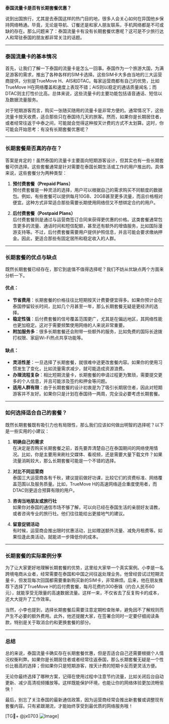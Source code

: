 **泰国流量卡是否有长期套餐优惠？**

说到出国旅行，尤其是去泰国这样的热门目的地，很多人会关心如何在异国他乡保持网络畅通。毕竟，无论是导航、订餐还是和家人朋友联系，手机网络都是不可或缺的存在。那么问题来了：泰国流量卡有没有长期套餐优惠呢？这可是不少旅行达人和常驻泰国的朋友都非常关注的话题。

---

### **泰国流量卡的基本情况**

首先，让我们了解一下泰国的流量卡是怎么一回事。泰国作为一个旅游大国，为满足游客的需求，推出了各种各样的SIM卡选择。这些SIM卡大多由当地的三大运营商提供，分别是TrueMove H、AIS和DTAC。每家运营商都有自己的优势，比如TrueMove H在网络覆盖和速度上表现不错；AIS则以稳定的通话质量闻名；而DTAC则主打性价比高。总体来说，这些流量卡的主要功能包括语音通话、短信以及数据流量服务。

对于短期游客而言，购买一张随买随用的流量卡是非常方便的。通常情况下，这些流量卡按天收费，适合那些只在泰国待几天的旅客。然而，如果你是长期居住者，或者经常往返于中泰之间，可能就会觉得这种按天计费的方式不太划算。这时，你可能会开始思考：有没有长期套餐优惠呢？

---

### **长期套餐是否真的存在？**

答案是肯定的！虽然泰国的流量卡主要面向短期游客设计，但其实也有一些长期套餐可供选择。这些套餐通常是针对需要在泰国长期生活或工作的用户推出的。具体来说，这些套餐分为两种类型：

1. **预付费套餐（Prepaid Plans）**  
   预付费套餐是一种灵活的选择，用户可以根据自己的需求购买不同额度的数据包。例如，有些套餐可以提供每月10GB、20GB甚至更多流量，而且价格相对便宜。这种方式非常适合那些需要长期使用网络但又不想绑定合约的用户。

2. **后付费套餐（Postpaid Plans）**  
   后付费套餐则是通过与运营商签订合同来获得更优惠的价格。这类套餐通常包含更多的流量、通话时间和短信配额，甚至还有额外的增值服务，比如国际漫游支持等。不过，后付费套餐需要用户提供护照信息，并且可能会要求缴纳押金。因此，更适合那些有固定居所和稳定收入的人群。

---

### **长期套餐的优点与缺点**

既然长期套餐已经存在，那它到底值不值得选择呢？我们不妨从优缺点两个方面来分析一下。

#### **优点：**
- **节省费用**：长期套餐的价格往往比短期按天计费要便宜得多。如果你预计会在泰国停留较长时间，比如几个月甚至一年，那么长期套餐无疑是更经济的选择。
- **稳定性强**：后付费套餐的信号覆盖范围更广，尤其是在偏远地区，其网络性能也更加稳定。这对于需要频繁使用网络的人来说非常重要。
- **附加服务多**：很多长期套餐还会附带一些额外的服务，比如免费的国际长途拨打权限、家庭Wi-Fi热点共享功能等。

#### **缺点：**
- **灵活性差**：一旦选择了长期套餐，就很难中途更改套餐内容。如果你的使用习惯发生了变化，比如流量需求减少，就可能造成资源浪费。
- **办理流程复杂**：相比短期流量卡，长期套餐的申请过程更为繁琐，需要提交更多的个人信息，并且可能涉及签约和押金等问题。
- **适用人群有限**：由于长期套餐的设计初衷是为了吸引长期居住者，因此对短期游客并不友好。如果你只是计划在泰国待一两周，完全没必要考虑长期套餐。

---

### **如何选择适合自己的套餐？**

既然长期套餐既有吸引力也有局限性，那么我们应该如何做出明智的选择呢？以下是一些实用的小建议：

1. **明确自己的需求**  
   在决定是否购买长期套餐之前，首先要弄清楚自己在泰国期间的网络使用情况。比如，你是主要用来刷社交媒体、看视频，还是需要大量下载文件？如果流量消耗较大，那么长期套餐可能是一个不错的选择。

2. **对比不同运营商**  
   泰国三大运营商各有千秋，建议提前做好功课，比较它们的资费标准、网络覆盖范围以及服务质量。比如，TrueMove H的高速网络适合重度使用者，而DTAC则更适合预算有限的用户。

3. **咨询当地朋友或旅行社**  
   如果你对泰国的通信市场不够了解，可以向已经在泰国生活的亲朋好友请教，或者咨询专业的旅行社。他们往往能给出更接地气的建议。

4. **留意促销活动**  
   有时候，运营商会推出限时优惠活动，比如赠送额外流量、减免月租费等。如果恰逢此类活动，就能进一步降低你的成本。

---

### **长期套餐的实际案例分享**

为了让大家更好地理解长期套餐的优势，这里给大家举一个真实案例。小李是一名跨境电商从业者，经常需要在泰国和中国之间往返处理业务。他曾经尝试过短期流量卡，但发现每次回国都需要重新购买新的SIM卡，非常麻烦。后来，他在朋友推荐下选择了TrueMove H的后付费套餐，每月花费约300泰铢（约合人民币60元），就能享受无限量的高速数据流量。这样一来，不仅省去了反复购卡的成本，还大大提升了工作效率。

当然，小李也提到，选择长期套餐后需要注意定期检查账单，避免因不了解规则而产生不必要的额外费用。此外，他还提醒大家，在签署合同时一定要仔细阅读条款，特别是关于取消合约和更换套餐的部分。

---

### **总结**

总的来说，泰国流量卡确实存在长期套餐优惠，但是否适合自己还需要根据个人情况权衡利弊。如果你是长期居住者或者经常往返泰国，那么长期套餐无疑是一个性价比极高的选择；但如果你只是短期游客，按天计费的短期卡反而更灵活方便。

无论你最终选择了哪种方案，记得在使用过程中注意节约流量，比如关闭后台自动更新、减少高清视频播放等。这样既能保护环境，也能让你的网络体验更加流畅愉快！

最后，别忘了关注泰国的最新通信政策，因为运营商经常会推出新套餐或调整现有套餐内容。只有紧跟潮流，才能始终享受到最优质的网络服务哦！

[TG💪+ @jx0703 ![Image](https://github.com/user-attachments/assets/dbca1d08-cadb-493c-b0ec-ad6f7a83f270)]